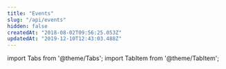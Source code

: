 ```yaml
---
title: "Events"
slug: "/api/events"
hidden: false
createdAt: "2018-08-02T09:56:25.053Z"
updatedAt: "2019-12-10T12:43:03.488Z"
---
```


import Tabs from '@theme/Tabs';
import TabItem from '@theme/TabItem';

